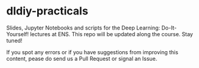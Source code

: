 # dldiy-practicals

Slides, Jupyter Notebooks and scripts for the Deep Learning: Do-It-Yourself! lectures at ENS.
This repo will be updated along the course. Stay tuned!

If you spot any errors or if you have suggestions from improving this content, pease do send us a Pull Request or signal an Issue.
